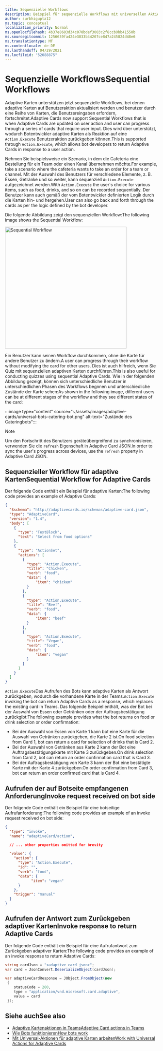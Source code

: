 ```yaml
---
title: Sequenzielle Workflows
description: Beispiel für sequenzielle Workflows mit universellen Aktionen
author: surbhigupta12
ms.topic: conceptual
localization_priority: Normal
ms.openlocfilehash: 4b37e8603d34c070bdef3003c2f8ccb0bb41550b
ms.sourcegitcommit: 1256639fa424e3833b44207ce847a245824d48e6
ms.translationtype: MT
ms.contentlocale: de-DE
ms.lasthandoff: 04/29/2021
ms.locfileid: "52088875"
---
```

# <a name="sequential-workflows"></a><span data-ttu-id="e00e2-103">Sequenzielle Workflows</span><span class="sxs-lookup"><span data-stu-id="e00e2-103">Sequential Workflows</span></span>

<span data-ttu-id="e00e2-104">Adaptive Karten unterstützen jetzt sequenzielle Workflows, bei denen adaptive Karten auf Benutzeraktion aktualisiert werden und benutzer durch eine Reihe von Karten, die Benutzereingaben erfordern, fortschreitet.</span><span class="sxs-lookup"><span data-stu-id="e00e2-104">Adaptive Cards now support Sequential Workflows that is when Adaptive Cards are updated on user action and user can progress through a series of cards that require user input.</span></span> <span data-ttu-id="e00e2-105">Dies wird über unterstützt, wodurch Botentwickler adaptive Karten als Reaktion auf eine `Action.Execute` Benutzeraktion zurückgeben können.</span><span class="sxs-lookup"><span data-stu-id="e00e2-105">This is supported through `Action.Execute`, which allows bot developers to return Adaptive Cards in response to a user action.</span></span>

<span data-ttu-id="e00e2-106">Nehmen Sie beispielsweise ein Szenario, in dem die Cafeteria eine Bestellung für ein Team oder einen Kanal übernehmen möchte.</span><span class="sxs-lookup"><span data-stu-id="e00e2-106">For example, take a scenario where the cafeteria wants to take an order for a team or channel.</span></span> <span data-ttu-id="e00e2-107">Mit der Auswahl des Benutzers für verschiedene Elemente, z. B. Essen, Getränke und so weiter, kann sequenziell `Action.Execute` aufgezeichnet werden.</span><span class="sxs-lookup"><span data-stu-id="e00e2-107">With `Action.Execute` the user's choice for various items, such as food, drinks, and so on can be recorded sequentially.</span></span> <span data-ttu-id="e00e2-108">Der Benutzer kann auch gemäß der vom Botentwickler definierten Logik durch die Karten hin- und hergehen.</span><span class="sxs-lookup"><span data-stu-id="e00e2-108">User can also go back and forth through the cards as per the logic defined by the bot developer.</span></span> <br/>

<span data-ttu-id="e00e2-109">Die folgende Abbildung zeigt den sequenziellen Workflow:</span><span class="sxs-lookup"><span data-stu-id="e00e2-109">The following image shows the Sequential Workflow:</span></span>

<img src="~/assets/images/bots/sequentialWorkflow.gif" alt="Sequential Workflow" width="400"/>

<span data-ttu-id="e00e2-110">Ein Benutzer kann seinen Workflow durchkommen, ohne die Karte für andere Benutzer zu ändern.</span><span class="sxs-lookup"><span data-stu-id="e00e2-110">A user can progress through their workflow without modifying the card for other users.</span></span> <span data-ttu-id="e00e2-111">Dies ist auch hilfreich, wenn Sie Quiz mit sequenziellen adaptiven Karten durchführen.</span><span class="sxs-lookup"><span data-stu-id="e00e2-111">This is also useful for conducting quizzes using sequential Adaptive Cards.</span></span> <span data-ttu-id="e00e2-112">Wie in der folgenden Abbildung gezeigt, können sich unterschiedliche Benutzer in unterschiedlichen Phasen des Workflows begnnen und unterschiedliche Zustände der Karte sehen:</span><span class="sxs-lookup"><span data-stu-id="e00e2-112">As shown in the following image, different users can be at different stages of the workflow and they see different states of the card:</span></span>

:::image type="content" source="~/assets/images/adaptive-cards/universal-bots-catering-bot.png" alt-text="Zustände des Cateringbots":::

> [!NOTE]
> <span data-ttu-id="e00e2-114">Um den Fortschritt des Benutzers geräteübergreifend zu synchronisieren, verwenden Sie die `refresh` Eigenschaft in Adaptive Card JSON.</span><span class="sxs-lookup"><span data-stu-id="e00e2-114">In order to sync the user's progress across devices, use the `refresh` property in Adaptive Card JSON.</span></span>

## <a name="sequential-workflow-for-adaptive-cards"></a><span data-ttu-id="e00e2-115">Sequenzieller Workflow für adaptive Karten</span><span class="sxs-lookup"><span data-stu-id="e00e2-115">Sequential Workflow for Adaptive Cards</span></span>

<span data-ttu-id="e00e2-116">Der folgende Code enthält ein Beispiel für adaptive Karten:</span><span class="sxs-lookup"><span data-stu-id="e00e2-116">The following code provides an example of Adaptive Cards:</span></span>

```JSON
{
  "$schema": "http://adaptivecards.io/schemas/adaptive-card.json",
  "type": "AdaptiveCard",
  "version": "1.4",
  "body": [
    {
      "type": "TextBlock",
      "text": "Select from food options"
    },
    { 
      "type": "ActionSet",
      "actions": [
        {
          "type": "Action.Execute",
          "title": "Chicken",
          "verb": "food",
          "data": {
              "item": "chicken"
          }
        },
        {
          "type": "Action.Execute",
          "title": "Beef",
          "verb": "food",
          "data": {
              "item": "beef"
          }
        },
        {
          "type": "Action.Execute",
          "title": "Vegan",
          "verb": "food",
          "data": {
              "item": "vegan"
          }
        }
      ]
    }
  ]
}
```

<span data-ttu-id="e00e2-117">`Action.Execute`Das Aufrufen des Bots kann adaptive Karten als Antwort zurückgeben, wodurch die vorhandene Karte in der Teams.</span><span class="sxs-lookup"><span data-stu-id="e00e2-117">`Action.Execute` invoking the bot can return Adaptive Cards as a response, which replaces the existing card in Teams.</span></span>
<span data-ttu-id="e00e2-118">Das folgende Beispiel enthält, was der Bot bei der Auswahl von Essen oder Getränken oder der Auftragsbestätigung zurückgibt:</span><span class="sxs-lookup"><span data-stu-id="e00e2-118">The following example provides what the bot returns on food or drink selection or order confirmation:</span></span>

* <span data-ttu-id="e00e2-119">Bei der Auswahl von Essen von Karte 1 kann bot eine Karte für die Auswahl von Getränken zurückgeben, die Karte 2 ist.</span><span class="sxs-lookup"><span data-stu-id="e00e2-119">On food selection from Card 1, bot can return a card for selection of drinks that is Card 2.</span></span>
* <span data-ttu-id="e00e2-120">Bei der Auswahl von Getränken aus Karte 2 kann der Bot eine Auftragsbestätigungskarte mit Karte 3 zurückgeben.</span><span class="sxs-lookup"><span data-stu-id="e00e2-120">On drink selection from Card 2, bot can return an order confirmation card that is Card 3.</span></span>
* <span data-ttu-id="e00e2-121">Bei der Auftragsbestätigung von Karte 3 kann der Bot eine bestätigte Karte mit der Karte 4 zurückgeben.</span><span class="sxs-lookup"><span data-stu-id="e00e2-121">On order confirmation from Card 3, bot can return an order confirmed card that is Card 4.</span></span>

## <a name="invoke-request-received-on-bot-side"></a><span data-ttu-id="e00e2-122">Aufrufen der auf Botseite empfangenen Anforderung</span><span class="sxs-lookup"><span data-stu-id="e00e2-122">Invoke request received on bot side</span></span>

<span data-ttu-id="e00e2-123">Der folgende Code enthält ein Beispiel für eine botseitige Aufrufanforderung:</span><span class="sxs-lookup"><span data-stu-id="e00e2-123">The following code provides an example of an invoke request received on bot side:</span></span>

```JSON
{ 
  "type": "invoke",
  "name": "adaptiveCard/action",

  // ... other properties omitted for brevity

  "value": { 
    "action": { 
      "type": "Action.Execute", 
      "id": "", 
      "verb": "food",
      "data": { 
            "item": "vegan"
      } 
    },
    "trigger": "manual" 
  }
}
```

## <a name="invoke-response-to-return-adaptive-cards"></a><span data-ttu-id="e00e2-124">Aufrufen der Antwort zum Zurückgeben adaptiver Karten</span><span class="sxs-lookup"><span data-stu-id="e00e2-124">Invoke response to return Adaptive Cards</span></span>

<span data-ttu-id="e00e2-125">Der folgende Code enthält ein Beispiel für eine Aufrufantwort zum Zurückgeben adaptiver Karten:</span><span class="sxs-lookup"><span data-stu-id="e00e2-125">The following code provides an example of an invoke response to return Adaptive Cards:</span></span>

```C#
string cardJson = "<adaptive card json>";
var card = JsonConvert.DeserializeObject(cardJson);

var adaptiveCardResponse = JObject.FromObject(new
 {
    statusCode = 200,
    type = "application/vnd.microsoft.card.adaptive",
    value = card
 });
```

## <a name="see-also"></a><span data-ttu-id="e00e2-126">Siehe auch</span><span class="sxs-lookup"><span data-stu-id="e00e2-126">See also</span></span>

* [<span data-ttu-id="e00e2-127">Adaptive Kartenaktionen in Teams</span><span class="sxs-lookup"><span data-stu-id="e00e2-127">Adaptive Card actions in Teams</span></span>](~/task-modules-and-cards/cards/cards-actions.md#adaptive-cards-actions)
* [<span data-ttu-id="e00e2-128">Wie Bots funktionieren</span><span class="sxs-lookup"><span data-stu-id="e00e2-128">How bots work</span></span>](/azure/bot-service/bot-builder-basics?view=azure-bot-service-4.0&preserve-view=true)
* [<span data-ttu-id="e00e2-129">Mit Universal-Aktionen für adaptive Karten arbeiten</span><span class="sxs-lookup"><span data-stu-id="e00e2-129">Work with Universal Actions for Adaptive Cards</span></span>](Work-with-universal-actions-for-adaptive-cards.md)
